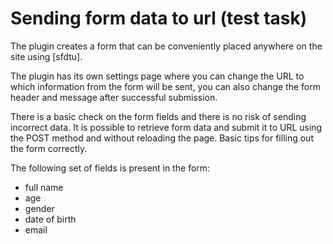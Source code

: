 # Sending form data to url (test task)

The plugin creates a form that can be conveniently placed anywhere on the site using [sfdtu].

The plugin has its own settings page where you can change the URL to which information from the form will be sent, you can also change the form header and message after successful submission.

There is a basic check on the form fields and there is no risk of sending incorrect data. It is possible to retrieve form data and submit it to URL using the POST method and without reloading the page. Basic tips for filling out the form correctly.

The following set of fields is present in the form:
- full name
- age
- gender
- date of birth
- email
